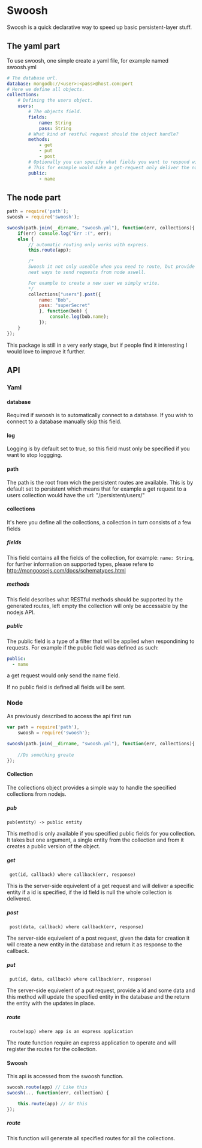 # Swoosh #

Swoosh is a quick declarative way to speed up basic persistent-layer stuff.

## The yaml part ##

To use swoosh, one simple create a yaml file, for example named swoosh.yml
```yaml
# The database url.
database: mongodb://<user>:<pass>@host.com:port
# Here we define all objects.
collections:
	# Defining the users object.
    users:
    	# The objects field.
        fields:
            name: String
            pass: String
        # What kind of restful request should the object handle?
        methods:
            - get
            - put
            - post
        # Optionally you can specify what fields you want to respond with
        # This for example would make a get-request only deliver the name of the user.
        public:
        	- name
```

## The node part ##

```javascript
path = require('path');
swoosh = require('swoosh');

swoosh(path.join(__dirname, "swoosh.yml"), function(err, collections){
	if(err) console.log("Err :(", err);
	else {
		// automatic routing only works with express.
		this.route(app);

		/*
		Swoosh it not only useable when you need to route, but provide
		neat ways to send requests from node aswell.

		For example to create a new user we simply write.
		*/
		collections["users"].post({
			name: "Bob",
			pass: "superSecret"
			}, function(bob) {
				console.log(bob.name);
			});
	}
});
```

This package is still in a very early stage, but if people find it interesting I would love to improve it further.


## API ##

### Yaml ###

#### database ####
Required if swoosh is to automatically connect to a database.
If you wish to connect to a database manually skip this field.

#### log ####
Logging is by default set to true, so this field must only be specified if you want
to stop loggging.

#### path ####
The path is the root from wich the persistent routes are available. This is by default set to persistent
which means that for example a get request to a users collection would have the url: "/persistent/users/"

#### collections ####
It's here you define all the collections, a collection in turn consists of a few fields

##### fields #####
This field contains all the fields of the collection,
for example: `name: String`, for further information on supported types, 
please refere to http://mongoosejs.com/docs/schematypes.html

##### methods #####
This field describes what RESTful methods should be supported by the generated routes, 
left empty the collection will only be accessable by the nodejs API.

##### public #####
The public field is a type of a filter that will be applied when respondining to requests.
For example if the public field was defined as such:
```yaml
public:
  - name
```
a get request would only send the name field.

If no public field is defined all fields will be sent.

### Node ###

As previously described to access the api first run

```javascript
var path = require('path'),
    swoosh = require('swoosh');
    
swoosh(path.join(__dirname, "swoosh.yml"), function(err, collections){
	
	//Do something greate
});
```

#### Collection ####

The collections object provides a simple way to handle the specified collections from nodejs.

##### pub #####

` pub(entity) -> public entity `

This method is only available if you specified public fields for you collection.
It takes but one argument, a single entity from the collection and from it creates a public version
of the object.

##### get #####

` get(id, callback) where callback(err, response)`

This is the server-side equivelent of a get request and will
deliver a specific entity if a id is specified, if the id field is null
the whole collection is delivered.

##### post #####

` post(data, callback) where callback(err, response)`

The server-side equivelent of a post request, given the data for creation it
will create a new entity in the database and return it as response to the callback.

##### put #####

` put(id, data, callback) where callback(err, response)`

The server-side equivelent of a put request, provide a id and some data and this method will update
the specified entity in the database and the return the entity with the updates in place.

##### route #####

` route(app) where app is an express application`

The route function require an express application to operate and will register the routes for the collection.

#### Swoosh ####

This api is accessed from the swoosh function.
``` javascript
swoosh.route(app) // Like this
swoosh(.., function(err, collection) {

	this.route(app) // Or this
});
```

##### route #####

This function will generate all specified routes for all the collections.

